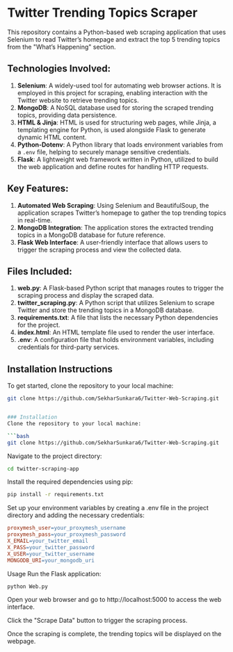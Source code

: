 # Twitter Trending Topics Scraper

This repository contains a Python-based web scraping application that uses Selenium to read Twitter’s homepage and extract the top 5 trending topics from the "What’s Happening" section.

## Technologies Involved:
1. **Selenium**: A widely-used tool for automating web browser actions. It is employed in this project for scraping, enabling interaction with the Twitter website to retrieve trending topics.
2. **MongoDB**: A NoSQL database used for storing the scraped trending topics, providing data persistence.
3. **HTML & Jinja**: HTML is used for structuring web pages, while Jinja, a templating engine for Python, is used alongside Flask to generate dynamic HTML content.
4. **Python-Dotenv**: A Python library that loads environment variables from a `.env` file, helping to securely manage sensitive credentials.
5. **Flask**: A lightweight web framework written in Python, utilized to build the web application and define routes for handling HTTP requests.

## Key Features:
1. **Automated Web Scraping**: Using Selenium and BeautifulSoup, the application scrapes Twitter’s homepage to gather the top trending topics in real-time.
2. **MongoDB Integration**: The application stores the extracted trending topics in a MongoDB database for future reference.
3. **Flask Web Interface**: A user-friendly interface that allows users to trigger the scraping process and view the collected data.

## Files Included:
1. **web.py**: A Flask-based Python script that manages routes to trigger the scraping process and display the scraped data.
2. **twitter_scraping.py**: A Python script that utilizes Selenium to scrape Twitter and store the trending topics in a MongoDB database.
3. **requirements.txt**: A file that lists the necessary Python dependencies for the project.
4. **index.html**: An HTML template file used to render the user interface.
5. **.env**: A configuration file that holds environment variables, including credentials for third-party services.

## Installation Instructions

To get started, clone the repository to your local machine:

```bash
git clone https://github.com/SekharSunkara6/Twitter-Web-Scraping.git


### Installation
Clone the repository to your local machine:

```bash
git clone https://github.com/SekharSunkara6/Twitter-Web-Scraping.git
```
Navigate to the project directory:

```bash
cd twitter-scraping-app
```
Install the required dependencies using pip:

```bash
pip install -r requirements.txt
```
Set up your environment variables by creating a .env file in the project directory and adding the necessary credentials:

```makefile
proxymesh_user=your_proxymesh_username
proxymesh_pass=your_proxymesh_password
X_EMAIL=your_twitter_email
X_PASS=your_twitter_password
X_USER=your_twitter_username
MONGODB_URI=your_mongodb_uri
```
Usage
Run the Flask application:

```bash
python Web.py
```
Open your web browser and go to http://localhost:5000 to access the web interface.

Click the "Scrape Data" button to trigger the scraping process.

Once the scraping is complete, the trending topics will be displayed on the webpage.
